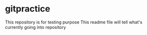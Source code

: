 # gitpractice
This repository is for testing purpose
This readme file will tell what's currently going into repository
